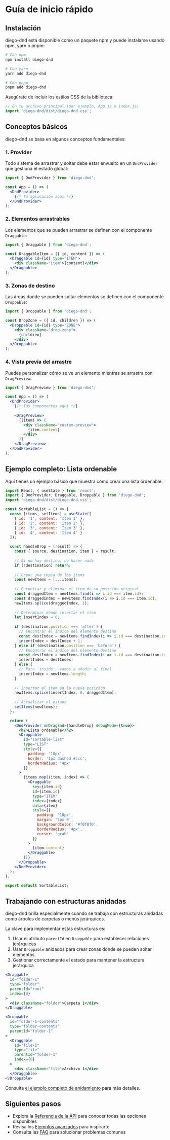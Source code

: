 # Guía de inicio rápido

## Instalación

diego-dnd está disponible como un paquete npm y puede instalarse usando npm, yarn o pnpm:

```bash
# Con npm
npm install diego-dnd

# Con yarn
yarn add diego-dnd

# Con pnpm
pnpm add diego-dnd
```

Asegúrate de incluir los estilos CSS de la biblioteca:

```jsx
// En tu archivo principal (por ejemplo, App.js o index.js)
import 'diego-dnd/dist/diego-dnd.css';
```

## Conceptos básicos

diego-dnd se basa en algunos conceptos fundamentales:

### 1. Provider

Todo sistema de arrastrar y soltar debe estar envuelto en un `DndProvider` que gestiona el estado global:

```jsx
import { DndProvider } from 'diego-dnd';

const App = () => (
  <DndProvider>
    {/* Tu aplicación aquí */}
  </DndProvider>
);
```

### 2. Elementos arrastrables

Los elementos que se pueden arrastrar se definen con el componente `Draggable`:

```jsx
import { Draggable } from 'diego-dnd';

const DraggableItem = ({ id, content }) => (
  <Draggable id={id} type="ITEM">
    <div className="item">{content}</div>
  </Draggable>
);
```

### 3. Zonas de destino

Las áreas donde se pueden soltar elementos se definen con el componente `Droppable`:

```jsx
import { Droppable } from 'diego-dnd';

const DropZone = ({ id, children }) => (
  <Droppable id={id} type="ZONE">
    <div className="drop-zone">
      {children}
    </div>
  </Droppable>
);
```

### 4. Vista previa del arrastre

Puedes personalizar cómo se ve un elemento mientras se arrastra con `DragPreview`:

```jsx
import { DragPreview } from 'diego-dnd';

const App = () => (
  <DndProvider>
    {/* Tus componentes aquí */}
    
    <DragPreview>
      {(item) => (
        <div className="custom-preview">
          {item.content}
        </div>
      )}
    </DragPreview>
  </DndProvider>
);
```

## Ejemplo completo: Lista ordenable

Aquí tienes un ejemplo básico que muestra cómo crear una lista ordenable:

```jsx
import React, { useState } from 'react';
import { DndProvider, Draggable, Droppable } from 'diego-dnd';
import 'diego-dnd/dist/diego-dnd.css';

const SortableList = () => {
  const [items, setItems] = useState([
    { id: '1', content: 'Item 1' },
    { id: '2', content: 'Item 2' },
    { id: '3', content: 'Item 3' },
    { id: '4', content: 'Item 4' }
  ]);

  const handleDrop = (result) => {
    const { source, destination, item } = result;
    
    // Si no hay destino, no hacer nada
    if (!destination) return;
    
    // Crear una copia de los items
    const newItems = [...items];
    
    // Encontrar y eliminar el item de su posición original
    const draggedItem = newItems.find(i => i.id === item.id);
    const draggedIndex = newItems.findIndex(i => i.id === item.id);
    newItems.splice(draggedIndex, 1);
    
    // Determinar dónde insertar el item
    let insertIndex = 0;
    
    if (destination.position === 'after') {
      // Encontrar el índice del elemento destino
      const destIndex = newItems.findIndex(i => i.id === destination.id);
      insertIndex = destIndex + 1;
    } else if (destination.position === 'before') {
      // Encontrar el índice del elemento destino
      const destIndex = newItems.findIndex(i => i.id === destination.id);
      insertIndex = destIndex;
    } else {
      // Para 'inside', vamos a añadir al final
      insertIndex = newItems.length;
    }
    
    // Insertar el item en la nueva posición
    newItems.splice(insertIndex, 0, draggedItem);
    
    // Actualizar el estado
    setItems(newItems);
  };

  return (
    <DndProvider onDragEnd={handleDrop} debugMode={true}>
      <h2>Lista ordenable</h2>
      <Droppable
        id="sortable-list"
        type="LIST"
        style={{
          padding: '10px',
          border: '1px dashed #ccc',
          borderRadius: '4px'
        }}
      >
        {items.map((item, index) => (
          <Draggable
            key={item.id}
            id={item.id}
            type="ITEM"
            index={index}
            data={item}
            style={{
              padding: '10px',
              margin: '5px 0',
              backgroundColor: '#f0f0f0',
              borderRadius: '4px',
              cursor: 'grab'
            }}
          >
            {item.content}
          </Draggable>
        ))}
      </Droppable>
    </DndProvider>
  );
};

export default SortableList;
```

## Trabajando con estructuras anidadas

diego-dnd brilla especialmente cuando se trabaja con estructuras anidadas como árboles de carpetas o menús jerárquicos.

La clave para implementar estas estructuras es:

1. Usar el atributo `parentId` en `Draggable` para establecer relaciones jerárquicas
2. Usar `Droppable` anidados para crear zonas donde se pueden soltar elementos
3. Gestionar correctamente el estado para mantener la estructura jerárquica

```jsx
<Draggable
  id="folder-1"
  type="folder"
  parentId="root"
  index={0}
>
  <div className="folder">Carpeta 1</div>
</Draggable>

<Droppable
  id="folder-1-contents"
  type="folder-contents"
  parentId="folder-1"
>
  <Draggable
    id="file-1"
    type="file"
    parentId="folder-1"
    index={0}
  >
    <div className="file">Archivo 1</div>
  </Draggable>
</Droppable>
```

Consulta [el ejemplo completo de anidamiento](examples.md) para más detalles.

## Siguientes pasos

- Explora la [Referencia de la API](api-reference.md) para conocer todas las opciones disponibles
- Revisa los [Ejemplos avanzados](examples.md) para inspirarte
- Consulta las [FAQ](faq.md) para solucionar problemas comunes